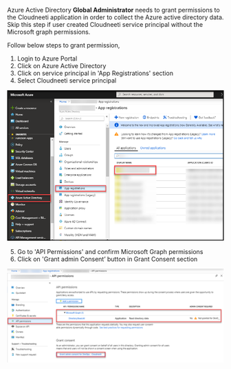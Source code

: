 Azure Active Directory **Global Administrator** needs to grant permissions to the Cloudneeti application in order to collect the Azure active directory data. 
Skip this step if user created Cloudneeti service principal without the Microsoft graph permissions.

Follow below steps to grant permission,

1. Login to Azure Portal
2. Click on Azure Active Directory
3. Click on service principal in 'App Registrations' section
4. Select Cloudneeti service principal

![](images/grantPermissionsToCloudneetiApplication_page_image_1.png?raw=true)

5. Go to 'API Permissions' and confirm Microsoft Graph permissions
6. Click on 'Grant admin Consent’ button in Grant Consent section

![](images/grantPermissionsToCloudneetiApplication_page_image_2.png?raw=true)
